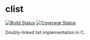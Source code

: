 # clist
[![Build Status](https://travis-ci.org/nolanholden/clist.svg?branch=master)](https://travis-ci.org/nolanholden/clist)
[![Coverage Status](https://coveralls.io/repos/github/nolanholden/clist/badge.svg?branch=master)](https://coveralls.io/github/nolanholden/clist?branch=master)

Doubly-linked list implementation in C.
